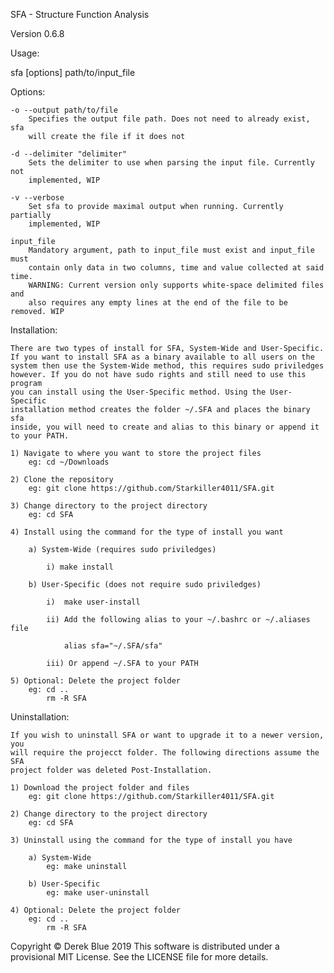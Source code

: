 SFA - Structure Function Analysis

Version 0.6.8

Usage:

sfa [options] path/to/input_file

Options:

    -o --output path/to/file
        Specifies the output file path. Does not need to already exist, sfa
        will create the file if it does not

    -d --delimiter "delimiter"
        Sets the delimiter to use when parsing the input file. Currently not
        implemented, WIP

    -v --verbose
        Set sfa to provide maximal output when running. Currently partially
        implemented, WIP
    
    input_file
        Mandatory argument, path to input_file must exist and input_file must
        contain only data in two columns, time and value collected at said time.
        WARNING: Current version only supports white-space delimited files and
        also requires any empty lines at the end of the file to be removed. WIP


Installation:

    There are two types of install for SFA, System-Wide and User-Specific.
    If you want to install SFA as a binary available to all users on the
    system then use the System-Wide method, this requires sudo priviledges
    however. If you do not have sudo rights and still need to use this program
    you can install using the User-Specific method. Using the User-Specific
    installation method creates the folder ~/.SFA and places the binary sfa
    inside, you will need to create and alias to this binary or append it
    to your PATH.

    1) Navigate to where you want to store the project files
        eg: cd ~/Downloads

    2) Clone the repository
        eg: git clone https://github.com/Starkiller4011/SFA.git

    3) Change directory to the project directory
        eg: cd SFA

    4) Install using the command for the type of install you want

        a) System-Wide (requires sudo priviledges)

            i) make install

        b) User-Specific (does not require sudo priviledges)

            i)  make user-install

            ii) Add the following alias to your ~/.bashrc or ~/.aliases file
            
                alias sfa="~/.SFA/sfa"
            
            iii) Or append ~/.SFA to your PATH
        
    5) Optional: Delete the project folder
        eg: cd ..
            rm -R SFA

Uninstallation:

    If you wish to uninstall SFA or want to upgrade it to a newer version, you
    will require the projecct folder. The following directions assume the SFA
    project folder was deleted Post-Installation.

    1) Download the project folder and files
        eg: git clone https://github.com/Starkiller4011/SFA.git
    
    2) Change directory to the project directory
        eg: cd SFA

    3) Uninstall using the command for the type of install you have

        a) System-Wide
            eg: make uninstall

        b) User-Specific
            eg: make user-uninstall
    
    4) Optional: Delete the project folder
        eg: cd ..
            rm -R SFA


Copyright © Derek Blue 2019
This software is distributed under a provisional MIT License. See the LICENSE file
for more details.